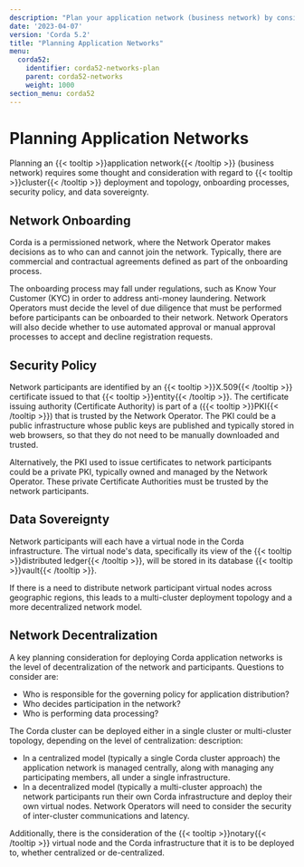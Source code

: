 ```yaml
---
description: "Plan your application network (business network) by considering cluster deployment and topology, onboarding processes, security policy, and data sovereignty."
date: '2023-04-07'
version: 'Corda 5.2'
title: "Planning Application Networks"
menu:
  corda52:
    identifier: corda52-networks-plan
    parent: corda52-networks
    weight: 1000
section_menu: corda52
---
```

# Planning Application Networks

Planning an {{< tooltip >}}application network{{< /tooltip >}} (business network) requires some thought and consideration with regard to {{< tooltip >}}cluster{{< /tooltip >}} deployment and topology, onboarding processes, security policy, and data sovereignty.

## Network Onboarding

Corda is a permissioned network, where the Network Operator makes decisions as to who can and cannot join the network. Typically, there are commercial and contractual agreements defined as part of the onboarding process.

The onboarding process may fall under regulations, such as Know Your Customer (KYC) in order to address anti-money laundering. Network Operators must decide the level of due diligence that must be performed before participants can be onboarded to their network. Network Operators will also decide whether to use automated approval or manual approval processes to accept and decline registration requests.

## Security Policy

Network participants are identified by an {{< tooltip >}}X.509{{< /tooltip >}} certificate issued to that {{< tooltip >}}entity{{< /tooltip >}}. The certificate issuing authority (Certificate Authority) is part of a ({{< tooltip >}}PKI{{< /tooltip >}}) that is trusted by the Network Operator. The PKI could be a public infrastructure whose public keys are published and typically stored in web browsers, so that they do not need to be manually downloaded and trusted.

Alternatively, the PKI used to issue certificates to network participants could be a private PKI, typically owned and managed by the Network Operator. These private Certificate Authorities must be trusted by the network participants.

## Data Sovereignty

Network participants will each have a virtual node in the Corda infrastructure. The virtual node's data, specifically its view of the {{< tooltip >}}distributed ledger{{< /tooltip >}}, will be stored in its database {{< tooltip >}}vault{{< /tooltip >}}.

If there is a need to distribute network participant virtual nodes across geographic regions, this leads to a multi-cluster deployment topology and a more decentralized network model.

## Network Decentralization

A key planning consideration for deploying Corda application networks is the level of decentralization of the network and participants. Questions to consider are:

* Who is responsible for the governing policy for application distribution?
* Who decides participation in the network?
* Who is performing data processing?

The Corda cluster can be deployed either in a single cluster or multi-cluster topology, depending on the level of centralization:
description:

* In a centralized model (typically a single Corda cluster approach) the application network is managed centrally, along with managing any participating members, all under a single infrastructure.
* In a decentralized model (typically a multi-cluster approach) the network participants run their own Corda infrastructure and deploy their own virtual nodes. Network Operators will need to consider the security of inter-cluster communications and latency.

Additionally, there is the consideration of the {{< tooltip >}}notary{{< /tooltip >}} virtual node and the Corda infrastructure that it is to be deployed to, whether centralized or de-centralized.
